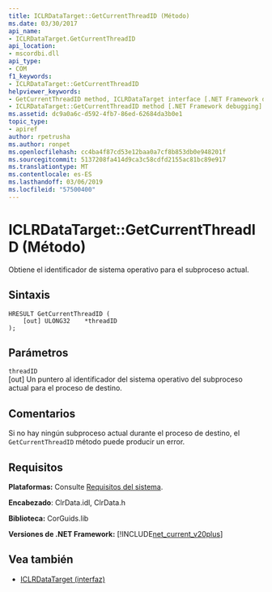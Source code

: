 ```yaml
---
title: ICLRDataTarget::GetCurrentThreadID (Método)
ms.date: 03/30/2017
api_name:
- ICLRDataTarget.GetCurrentThreadID
api_location:
- mscordbi.dll
api_type:
- COM
f1_keywords:
- ICLRDataTarget::GetCurrentThreadID
helpviewer_keywords:
- GetCurrentThreadID method, ICLRDataTarget interface [.NET Framework debugging]
- ICLRDataTarget::GetCurrentThreadID method [.NET Framework debugging]
ms.assetid: dc9a0a6c-d592-4fb7-86ed-62684da3b0e1
topic_type:
- apiref
author: rpetrusha
ms.author: ronpet
ms.openlocfilehash: cc4ba4f87cd53e12baa0a7cf8b853db0e948201f
ms.sourcegitcommit: 5137208fa414d9ca3c58cdfd2155ac81bc89e917
ms.translationtype: MT
ms.contentlocale: es-ES
ms.lasthandoff: 03/06/2019
ms.locfileid: "57500400"
---
```

# <a name="iclrdatatargetgetcurrentthreadid-method"></a>ICLRDataTarget::GetCurrentThreadID (Método)
Obtiene el identificador de sistema operativo para el subproceso actual.  
  
## <a name="syntax"></a>Sintaxis  
  
```  
HRESULT GetCurrentThreadID (  
    [out] ULONG32    *threadID  
);  
```  
  
## <a name="parameters"></a>Parámetros  
 `threadID`  
 [out] Un puntero al identificador del sistema operativo del subproceso actual para el proceso de destino.  
  
## <a name="remarks"></a>Comentarios  
 Si no hay ningún subproceso actual durante el proceso de destino, el `GetCurrentThreadID` método puede producir un error.  
  
## <a name="requirements"></a>Requisitos  
 **Plataformas:** Consulte [Requisitos del sistema](../../../../docs/framework/get-started/system-requirements.md).  
  
 **Encabezado**: ClrData.idl, ClrData.h  
  
 **Biblioteca:** CorGuids.lib  
  
 **Versiones de .NET Framework:** [!INCLUDE[net_current_v20plus](../../../../includes/net-current-v20plus-md.md)]  
  
## <a name="see-also"></a>Vea también
- [ICLRDataTarget (interfaz)](../../../../docs/framework/unmanaged-api/debugging/iclrdatatarget-interface.md)
